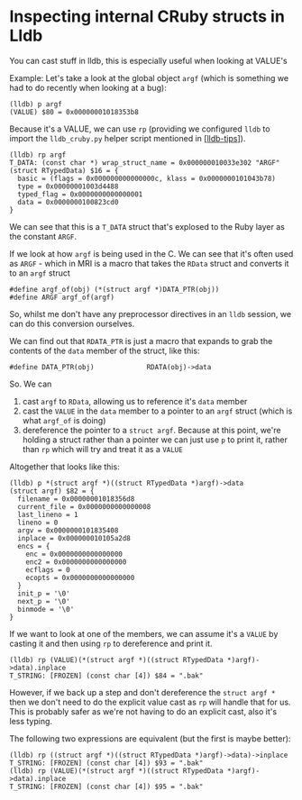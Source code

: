# Inspecting internal CRuby structs  in Lldb

You can cast stuff in lldb, this is especially useful when looking at VALUE's

Example: Let's take a look at the global object `argf` (which is something we
had to do recently when looking at a bug):

```
(lldb) p argf
(VALUE) $80 = 0x00000001018353b8
```

Because it's a VALUE, we can use `rp` (providing we configured `lldb` to import
the `lldb_cruby.py` helper script mentioned in [[lldb-tips]]).

```
(lldb) rp argf
T_DATA: (const char *) wrap_struct_name = 0x000000010033e302 "ARGF"
(struct RTypedData) $16 = {
  basic = (flags = 0x000000000000000c, klass = 0x0000000101043b78)
  type = 0x00000001003d4488
  typed_flag = 0x0000000000000001
  data = 0x0000000100823cd0
}
```

We can see that this is a `T_DATA` struct that's explosed to the Ruby layer as
the constant `ARGF`.

If we look at how `argf` is being used in the C. We can see that it's often used
as `ARGF` - which in MRI is a macro that takes the `RData` struct and converts
it to an `argf` struct

```
#define argf_of(obj) (*(struct argf *)DATA_PTR(obj))
#define ARGF argf_of(argf)
```

So, whilst me don't have any preprocessor directives in an `lldb` session, we
can do this conversion ourselves.

We can find out that `RDATA_PTR` is just a macro that expands to grab the
contents of the `data` member of the struct, like this:

```
#define DATA_PTR(obj)             RDATA(obj)->data
```

So. We can

1. cast `argf` to `RData`, allowing us to reference it's `data` member
2. cast the `VALUE` in the `data` member to a pointer to an `argf` struct (which
   is what `argf_of` is doing)
3. dereference the pointer to a `struct argf`. Because at this point, we're
   holding a struct rather than a pointer we can just use `p` to print it,
   rather than `rp` which will try and treat it as a `VALUE`

Altogether that looks like this:

```
(lldb) p *(struct argf *)((struct RTypedData *)argf)->data
(struct argf) $82 = {
  filename = 0x00000001018356d8
  current_file = 0x0000000000000008
  last_lineno = 1
  lineno = 0
  argv = 0x0000000101835408
  inplace = 0x000000010105a2d8
  encs = {
    enc = 0x0000000000000000
    enc2 = 0x0000000000000000
    ecflags = 0
    ecopts = 0x0000000000000000
  }
  init_p = '\0'
  next_p = '\0'
  binmode = '\0'
}
```

If we want to look at one of the members, we can assume it's a `VALUE` by
casting it and then using `rp` to dereference and print it.

```
(lldb) rp (VALUE)(*(struct argf *)((struct RTypedData *)argf)->data).inplace
T_STRING: [FROZEN] (const char [4]) $84 = ".bak"
```

However, if we back up a step and don't dereference the `struct argf *` then we
don't need to do the explicit value cast as `rp` will handle that for us. This
is probably safer as we're not having to do an explicit cast, also it's less
typing.

The following two expressions are equivalent (but the first is maybe better):

```
(lldb) rp ((struct argf *)((struct RTypedData *)argf)->data)->inplace
T_STRING: [FROZEN] (const char [4]) $93 = ".bak"
(lldb) rp (VALUE)(*(struct argf *)((struct RTypedData *)argf)->data).inplace
T_STRING: [FROZEN] (const char [4]) $95 = ".bak"
```

[//begin]: # "Autogenerated link references for markdown compatibility"
[lldb-tips]: lldb-tips "Lldb Tips"
[//end]: # "Autogenerated link references"